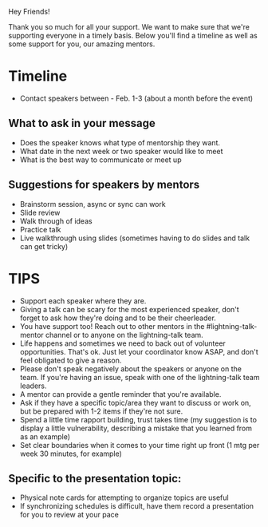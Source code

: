 Hey Friends! 

Thank you so much for all your support. We want to make sure that we're supporting everyone in a timely basis. Below you'll find a timeline as well as some support for you, our amazing mentors.

# Timeline
- Contact speakers between - Feb. 1-3 (about a month before the event)

## What to ask in your message

- Does the speaker knows what type of mentorship they want.
- What date in the next week or two speaker would like to meet
- What is the best way to communicate or meet up

## Suggestions for speakers by mentors
- Brainstorm session, async or sync can work
- Slide review
- Walk through of ideas
- Practice talk
- Live walkthrough using slides (sometimes having to do slides and talk can get tricky)

# TIPS
- Support each speaker where they are.
- Giving a talk can be scary for the most experienced speaker, don't forget to ask how they're doing and to be their cheerleader.
- You have support too! Reach out to other mentors in the #lightning-talk-mentor channel or to anyone on the lightning-talk team.
- Life happens and sometimes we need to back out of volunteer opportunities. That's ok. Just let your coordinator know ASAP, and don't feel obligated to give a reason.
- Please don't speak negatively about the speakers or anyone on the team. If you're having an issue, speak with one of the lightning-talk team leaders.
- A mentor can provide a gentle reminder that you're available.
- Ask if they have a specific topic/area they want to discuss or work on, but be prepared with 1-2 items if they're not sure.
- Spend a little time rapport building, trust takes time (my suggestion is to display a little vulnerability, describing a mistake that you learned from as an example)
- Set clear boundaries when it comes to your time right up front (1 mtg per week 30 minutes, for example)
## Specific to the presentation topic:
- Physical note cards for attempting to organize topics are useful
- If synchronizing schedules is difficult, have them record a presentation for you to review at your pace
